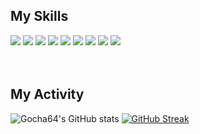 ## My Skills
<div align=left> 
<img src="https://img.shields.io/badge/java-007396?style=for-the-badge&logo=java&logoColor=white"> 
<img src="https://img.shields.io/badge/spring-6DB33F?style=for-the-badge&logo=spring&logoColor=white"> 
<img src="https://img.shields.io/badge/springboot-6DB33F?style=for-the-badge&logo=spring Boot&logoColor=white"> 
<img src="https://img.shields.io/badge/springsecurity-6DB33F?style=for-the-badge&logo=spring Security&logoColor=white"> 
<img src="https://img.shields.io/badge/Python-3776AB?style=for-the-badge&logo=Python&logoColor=white">
<img src="https://img.shields.io/badge/mysql-4479A1?style=for-the-badge&logo=mysql&logoColor=white"> 
<img src="https://img.shields.io/badge/mariaDB-003545?style=for-the-badge&logo=mariaDB&logoColor=white"> 
<img src="https://img.shields.io/badge/flask-000000?style=for-the-badge&logo=flask&logoColor=white">
<img src="https://img.shields.io/badge/github-181717?style=for-the-badge&logo=github&logoColor=white">
</div>
<br>
<br>

## My Activity

![Gocha64's GitHub stats](https://github-readme-stats.vercel.app/api?username=Gocha64&show_icons=true&theme=radical)
[![GitHub Streak](https://github-readme-streak-stats.herokuapp.com/?user=Gocha64&theme=dark)](https://git.io/streak-stats)
